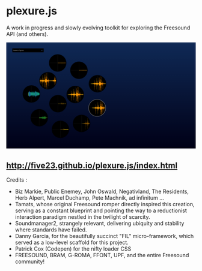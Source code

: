 plexure.js
==========

A work in progress and slowly evolving toolkit for exploring the Freesound API (and others).

![screenshot.png](/screenshot.png "screenshot")

http://five23.github.io/plexure.js/index.html
---------------------------------------------


Credits :

- Biz Markie, Public Enemey, John Oswald, Negativland, The Residents, Herb Alpert, Marcel Duchamp, Pete Machnik, ad infinitum ...
- Tamats, whose original Freesound romper directly inspired this creation, serving as a constant blueprint and pointing the way to a reductionist interaction paradigm nestled in the twilight of scarcity.
- Soundmanager2, strangely relevant, delivering ubiquity and stability where standards have failed.
- Danny Garcia, for the beautifully succinct "FIL" micro-framework, which served as a low-level scaffold for this project.
- Patrick Cox (Codepen) for the nifty loader CSS
- FREESOUND, BRAM, G-ROMA, FFONT, UPF, and the entire Freesound community!

